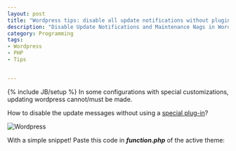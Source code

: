 ```yaml
---
layout: post
title: "Wordpress tips: disable all update notifications without plugins"
description: "Disable Update Notifications and Maintenance Nags in WordPress"
category: Programming
tags: 
- Wordpress
- PHP
- Tips


---
```

{% include JB/setup %}
In some configurations with special customizations, updating wordpress cannot/must be made.

How to disable the update messages without using a [special plug-in](https://wordpress.org/plugins/disable-wordpress-updates/)?

![Wordpress](http://oldsite.andreafortuna.org/images/wordpress.jpg)
<!-- more -->

With a simple snippet! Paste this code in ***function.php*** of the active theme:

<script src="https://gist.github.com/andreafortuna/4f370a94c20861947c24.js"></script>
